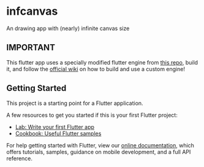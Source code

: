 # infcanvas

An drawing app with (nearly) infinite canvas size

## IMPORTANT

This flutter app uses a specially modified flutter engine from [this repo](https://https://github.com/0x5b25/flutter_engine_modified), build it, and follow the [official wiki](https://github.com/flutter/flutter/wiki/Setting-up-the-Engine-development-environment) on how to build and use a custom engine!

## Getting Started

This project is a starting point for a Flutter application.

A few resources to get you started if this is your first Flutter project:

- [Lab: Write your first Flutter app](https://flutter.dev/docs/get-started/codelab)
- [Cookbook: Useful Flutter samples](https://flutter.dev/docs/cookbook)

For help getting started with Flutter, view our
[online documentation](https://flutter.dev/docs), which offers tutorials,
samples, guidance on mobile development, and a full API reference.
